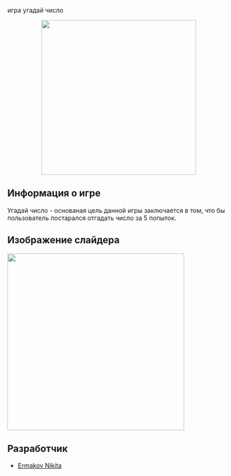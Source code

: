 
игра угадай число

<p align="center">
      <img src="http://x-lines.ru/letters/i/cyrillicbasic/0843/333333/36/0/rbuzk3muqcsze4dffiz8k5mnci3n435bpi1o.png" width="350">
</p>

## Информация о игре

Угадай число - основаная цель данной игры заключается в том, что бы пользователь постарался отгадать число за 5 попыток.

## Изображение слайдера

<p>
    <img src="https://i.ibb.co/hmQMX49/1.png alt="Фотография 1" width="400">
</p>

## Разработчик

- [Ermakov Nikita](https://github.com/agr0meow)
